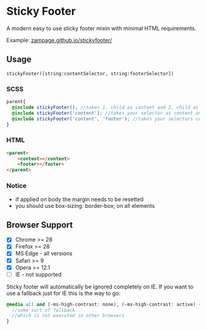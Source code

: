 # Sticky Footer
A modern easy to use sticky footer mixin with minimal HTML requirements.

Example: [zampage.github.io/stickyfooter/](https://zampage.github.io/stickyfooter/)

## Usage

`stickyFooter([string:contentSelector, string:footerSelector])`

### SCSS
```scss
parent{
  @include stickyFooter(); //takes 1. child as content and 2. child as footer
  @include stickyFooter('content'); //takes your selector as content and 2. child as footer
  @include stickyFooter('content', 'footer'); //takes your selectors content and footer
}
```

### HTML
```html
<parent>
    <content></content>
    <footer></footer>
</parent>
```

### Notice
- if applied on body the margin needs to be resetted
- you should use box-sizing: border-box; on all elements

## Browser Support
- [X] Chrome >= 28
- [X] Firefox >= 28
- [X] MS Edge - all versions
- [X] Safari >= 9
- [X] Opera >= 12.1
- [ ] IE - not supported

Sticky footer will automatically be ignored completely on IE. If you want to use a fallback just for IE this is the way to go:

```scss
@media all and (-ms-high-contrast: none), (-ms-high-contrast: active) {
  //some sort of fallback
  //which is not executed in other browsers
}
```